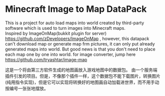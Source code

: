 # Minecraft Image to Map DataPack
This is a project for auto load maps into world created by third-party software which is used to turn images into Minecraft maps.  
Inspired by ImageOnMap(bukkit plugin for server) https://github.com/zDevelopers/ImageOnMap , however, this datapack can't download map or generate map frm pictures, it can only put already generated maps into world. But good news is that you don't need to place each map one by one into world.
for image converter, jump here https://github.com/tryashtar/image-map  

这是一个将由第三方软件生成的地图画放入游戏地图中的数据包。
由一个服务端插件引发的项目。但是，不像那个插件一样，这个数据包不能下载图片，转换图片(纯用指令实现)，但是它可以实现将转换好的地图画自动加载进世界，而不用手动按编号一张张地摆放。
